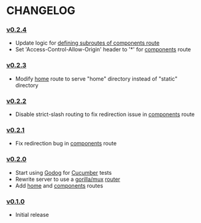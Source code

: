 # CHANGELOG

### [v0.2.4](https://github.com/speelynet/server/tree/v0.2.4)
- Update logic for [defining subroutes of components route](https://github.com/speelynet/server/blob/v0.2.4/components.go#L21)
- Set 'Access-Control-Allow-Origin' header to '*' for [components](https://github.com/speelynet/server/blob/v0.2.4/components.go#L22) route

### [v0.2.3](https://github.com/speelynet/server/tree/v0.2.3)
- Modify [home](https://github.com/speelynet/server/blob/v0.2.3/home.go#L5) route to serve "home" directory instead of "static" directory

### [v0.2.2](https://github.com/speelynet/server/tree/v0.2.2)
- Disable strict-slash routing to fix redirection issue in [components](https://github.com/speelynet/server/blob/v0.2.2/components.go) route

### [v0.2.1](https://github.com/speelynet/server/tree/v0.2.1)
- Fix redirection bug in [components](https://github.com/speelynet/server/blob/v0.2.1/components.go) route

### [v0.2.0](https://github.com/speelynet/server/tree/v0.2.0)
- Start using [Godog](https://github.com/cucumber/godog#readme) for [Cucumber](https://cucumber.io/) tests
- Rewrite server to use a [gorilla/mux](https://github.com/gorilla/mux#readme) [router](https://github.com/speelynet/server/blob/v0.2.0/main.go#L9)
- Add [home](https://github.com/speelynet/server/blob/v0.2.0/home.go) and [components](https://github.com/speelynet/server/blob/v0.2.0/components.go) routes

### [v0.1.0](https://github.com/speelynet/server/tree/v0.1.0)
- Initial release
